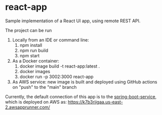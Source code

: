 # react-app
Sample implementation of a React UI app, using remote REST API.


The project can be run
1. Locally from an IDE or command line:
   1. npm install
   2. npm run build
   3. npm start
2. As a Docker container:
   1. docker image build -t react-app:latest . 
   2. docker images  
   3. docker run -p 3002:3000 react-app
3. As AWS service: new image is built and deployed using GitHub actions on "push" to the "main" branch

Currently, the default connection of this app is to the [spring-boot-service](https://github.com/boroda123/spring-boot-service), 
which is deployed on AWS as: https://k7b3riigaa.us-east-2.awsapprunner.com/

